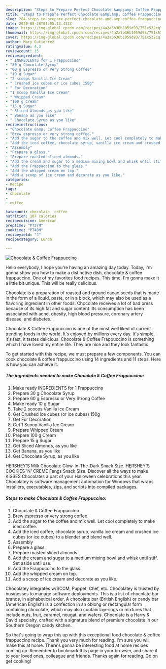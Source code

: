 ```yaml
---
description: "Steps to Prepare Perfect Chocolate &amp;amp; Coffee Frappuccino"
title: "Steps to Prepare Perfect Chocolate &amp;amp; Coffee Frappuccino"
slug: 284-steps-to-prepare-perfect-chocolate-and-amp-coffee-frappuccino
date: 2020-08-28T01:05:13.432Z
image: https://img-global.cpcdn.com/recipes/4a2a5b36b1059d93/751x532cq70/chocolate-coffee-frappuccino-recipe-main-photo.jpg
thumbnail: https://img-global.cpcdn.com/recipes/4a2a5b36b1059d93/751x532cq70/chocolate-coffee-frappuccino-recipe-main-photo.jpg
cover: https://img-global.cpcdn.com/recipes/4a2a5b36b1059d93/751x532cq70/chocolate-coffee-frappuccino-recipe-main-photo.jpg
author: Mary Gutierrez
ratingvalue: 4.3
reviewcount: 15
recipeingredient:
- " INGREDIENTS for 1 Frappuccino"
- "30 g Chocolate Syrup"
- "60 g Espresso or Very Strong Coffee"
- "10 g Sugar"
- "2 scoops Vanilla Ice Cream"
- " Crushed Ice cubes or ice cubes 150g"
- " For Decoration"
- "1 Scoop Vanilla Ice Cream"
- " Whipped Cream"
- "100 g Cream"
- "15 g Sugar"
- " Sliced Almonds as you like"
- " Banana as you like"
- " Chocolate Syrup as you like"
recipeinstructions:
- "Chocolate &amp; Coffee Frappuccino"
- "Brew espresso or very strong coffee."
- "Add the sugar to the coffee and mix well. Let cool completely to make iced coffee."
- "Add the iced coffee, chocolate syrup, vanilla ice cream and crushed ice cubes (or ice cubes) to a blender and blend well."
- "Assembly"
- "Prepare a glass."
- "Prepare roasted sliced almonds."
- "Add the cream and sugar to a medium mixing bowl and whisk until stiff. Set aside until use."
- "Add the Frappuccino to the glass."
- "Add the whipped cream on top."
- "Add a scoop of ice cream and decorate as you like."
categories:
- Recipe
tags:
- chocolate
- 
- coffee

katakunci: chocolate  coffee 
nutrition: 107 calories
recipecuisine: American
preptime: "PT27M"
cooktime: "PT40M"
recipeyield: "4"
recipecategory: Lunch

---
```



![Chocolate &amp; Coffee Frappuccino](https://img-global.cpcdn.com/recipes/4a2a5b36b1059d93/751x532cq70/chocolate-coffee-frappuccino-recipe-main-photo.jpg)

Hello everybody, I hope you're having an amazing day today. Today, I'm gonna show you how to make a distinctive dish, chocolate &amp; coffee frappuccino. One of my favorites food recipes. This time, I'm gonna make it a little bit unique. This will be really delicious.

Chocolate is a preparation of roasted and ground cacao seeds that is made in the form of a liquid, paste, or in a block, which may also be used as a flavoring ingredient in other foods. Chocolate receives a lot of bad press because of its high fat and sugar content. Its consumption has been associated with acne, obesity, high blood pressure, coronary artery disease, and diabetes..

Chocolate &amp; Coffee Frappuccino is one of the most well liked of current trending foods in the world. It's enjoyed by millions every day. It's simple, it's fast, it tastes delicious. Chocolate &amp; Coffee Frappuccino is something which I have loved my entire life. They are nice and they look fantastic.


To get started with this recipe, we must prepare a few components. You can cook chocolate &amp; coffee frappuccino using 14 ingredients and 11 steps. Here is how you can achieve it.

<!--inarticleads1-->

##### The ingredients needed to make Chocolate &amp; Coffee Frappuccino:

1. Make ready  INGREDIENTS for 1 Frappuccino
1. Prepare 30 g Chocolate Syrup
1. Prepare 60 g Espresso or Very Strong Coffee
1. Make ready 10 g Sugar
1. Take 2 scoops Vanilla Ice Cream
1. Get  Crushed Ice cubes (or ice cubes) 150g
1. Get  For Decoration
1. Get 1 Scoop Vanilla Ice Cream
1. Prepare  Whipped Cream
1. Prepare 100 g Cream
1. Prepare 15 g Sugar
1. Get  Sliced Almonds, as you like
1. Get  Banana, as you like
1. Get  Chocolate Syrup, as you like


HERSHEY&#39;S Milk Chocolate Glow-In-The-Dark Snack Size. HERSHEY&#39;S COOKIES &#39;N&#39; CREME Fangs Snack Size. Discover all the ways to make KISSES Chocolates a part of your Halloween celebrations this year. Chocolatey is software management automation for Windows that wraps installers, executables, zips, and scripts into compiled packages. 

<!--inarticleads2-->

##### Steps to make Chocolate &amp; Coffee Frappuccino:

1. Chocolate &amp; Coffee Frappuccino
1. Brew espresso or very strong coffee.
1. Add the sugar to the coffee and mix well. Let cool completely to make iced coffee.
1. Add the iced coffee, chocolate syrup, vanilla ice cream and crushed ice cubes (or ice cubes) to a blender and blend well.
1. Assembly
1. Prepare a glass.
1. Prepare roasted sliced almonds.
1. Add the cream and sugar to a medium mixing bowl and whisk until stiff. Set aside until use.
1. Add the Frappuccino to the glass.
1. Add the whipped cream on top.
1. Add a scoop of ice cream and decorate as you like.


Chocolatey integrates w/SCCM, Puppet, Chef, etc. Chocolatey is trusted by businesses to manage software deployments. This is a list of chocolate bar brands, in alphabetical order. A chocolate bar (British English) or candy bar (American English) is a confection in an oblong or rectangular form containing chocolate, which may also contain layerings or mixtures that include nuts, fruit, caramel, nougat, and wafers. Chocolate is a Harry &amp; David specialty, crafted with a signature blend of premium chocolate in our Southern Oregon candy kitchen. 

So that's going to wrap this up with this exceptional food chocolate &amp; coffee frappuccino recipe. Thank you very much for reading. I'm sure you will make this at home. There's gonna be interesting food at home recipes coming up. Remember to bookmark this page in your browser, and share it to your loved ones, colleague and friends. Thanks again for reading. Go on get cooking!
